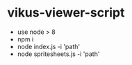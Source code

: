 # vikus-viewer-script


- use node > 8
- npm i
- node index.js -i 'path'
- node spritesheets.js -i 'path'